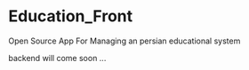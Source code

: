 # Education_Front

Open Source App For Managing an persian educational system


backend will come soon ...
